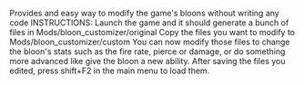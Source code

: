 Provides and easy way to modify the game's bloons without writing any code
INSTRUCTIONS:
Launch the game and it should generate a bunch of files in Mods/bloon_customizer/original
Copy the files you want to modify to Mods/bloon_customizer/custom
You can now modify those files to change the bloon's stats such as the fire rate, pierce or damage, or do something more advanced like give the bloon a new ability.
After saving the files you edited, press shift+F2 in the main menu to load them.